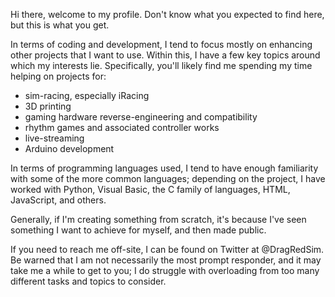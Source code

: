 Hi there, welcome to my profile. Don't know what you expected to find here, but this is what you get.

In terms of coding and development, I tend to focus mostly on enhancing other projects that I want to use. Within this, I have a few key topics around which my interests lie.
Specifically, you'll likely find me spending my time helping on projects for:
- sim-racing, especially iRacing
- 3D printing
- gaming hardware reverse-engineering and compatibility
- rhythm games and associated controller works
- live-streaming
- Arduino development

In terms of programming languages used, I tend to have enough familiarity with some of the more common languages; depending on the project, I have worked with Python, Visual Basic, the C family of languages, HTML, JavaScript, and others.

Generally, if I'm creating something from scratch, it's because I've seen something I want to achieve for myself, and then made public. 

If you need to reach me off-site, I can be found on Twitter at @DragRedSim. Be warned that I am not necessarily the most prompt responder, and it may take me a while to get to you; I do struggle with overloading from too many different tasks and topics to consider.

<!---
DragRedSim/DragRedSim is a ✨ special ✨ repository because its `README.md` (this file) appears on your GitHub profile.
You can click the Preview link to take a look at your changes.
--->
